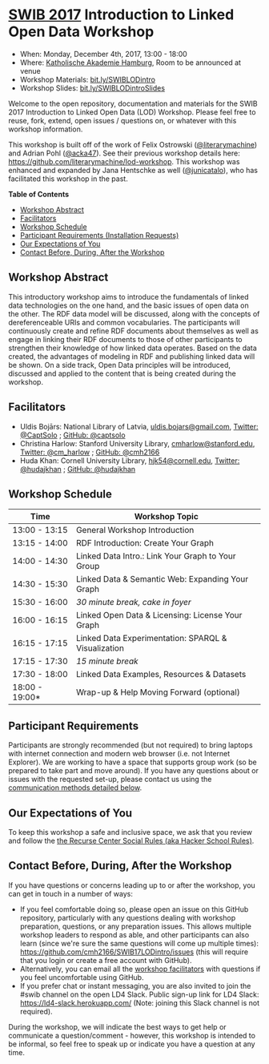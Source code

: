 # [SWIB 2017](https://www.swib.org/swib17) Introduction to Linked Open Data Workshop
* When: Monday, December 4th, 2017, 13:00 - 18:00
* Where: [Katholische Akademie Hamburg](http://www.openstreetmap.org/?mlat=53.54888&mlon=9.98280#map=17/53.54888/9.98280), Room to be announced at venue
* Workshop Materials: [bit.ly/SWIBLODintro](https://bit.ly/SWIBLODintro)
* Workshop Slides: [bit.ly/SWIBLODintroSlides](http://bit.ly/SWIBLODintroSlides)

Welcome to the open repository, documentation and materials for the SWIB 2017 Introduction to Linked Open Data (LOD) Workshop. Please feel free to reuse, fork, extend, open issues / questions on, or whatever with this workshop information.

This workshop is built off of the work of Felix Ostrowski ([@literarymachine](https://github.com/literarymachine)) and Adrian Pohl ([@acka47](https://github.com/acka47)). See their previous workshop details here: https://github.com/literarymachine/lod-workshop. This workshop was enhanced and expanded by Jana Hentschke as well ([@junicatalo](https://twitter.com/junicatalo)), who has facilitated this workshop in the past.

**Table of Contents**

- [Workshop Abstract](#workshop-abstract)
- [Facilitators](#facilitators)
- [Workshop Schedule](#workshop-schedule)
- [Participant Requirements (Installation Requests)](#participant-requirements)
- [Our Expectations of You](#our-expectations-of-you)
- [Contact Before, During, After the Workshop](#contact-before-during-after-the-workshop)

## Workshop Abstract

This introductory workshop aims to introduce the fundamentals of linked data technologies on the one hand, and the basic issues of open data on the other. The RDF data model will be discussed, along with the concepts of dereferenceable URIs and common vocabularies. The participants will continuously create and refine RDF documents about themselves as well as engage in linking their RDF documents to those of other participants to strengthen their knowledge of how linked data operates. Based on the data created, the advantages of modeling in RDF and publishing linked data will be shown. On a side track, Open Data principles will be introduced, discussed and applied to the content that is being created during the workshop.

## Facilitators

- Uldis Bojārs: National Library of Latvia, uldis.bojars@gmail.com, [Twitter: @CaptSolo](https://twitter.com/CaptSolo) ; [GitHub: @captsolo](https://github.com/captsolo)
- Christina Harlow: Stanford University Library, cmharlow@stanford.edu, [Twitter: @cm_harlow](https://twitter.com/cm_harlow) ; [GitHub: @cmh2166](https://github.com/cmh2166)
- Huda Khan: Cornell University Library, hjk54@cornell.edu, [Twitter: @hudajkhan](https://twitter.com/hudajkhan) ; [GitHub: @hudajkhan](https://github.com/hudajkhan)

## Workshop Schedule

| Time           | Workshop Topic                                      |
| -------------- | --------------------------------------------------- |
| 13:00 - 13:15  | General Workshop Introduction                       |
| 13:15 - 14:00  | RDF Introduction: Create Your Graph                 |
| 14:00 - 14:30  | Linked Data Intro.: Link Your Graph to Your Group   |
| 14:30 - 15:30  | Linked Data & Semantic Web: Expanding Your Graph    |
| 15:30 - 16:00  | *30 minute break, cake in foyer*                    |
| 16:00 - 16:15  | Linked Open Data & Licensing: License Your Graph    |
| 16:15 - 17:15  | Linked Data Experimentation: SPARQL & Visualization |
| 17:15 - 17:30  | *15 minute break*                                   |
| 17:30 - 18:00  | Linked Data Examples, Resources & Datasets          |
| 18:00 - 19:00* | Wrap-up & Help Moving Forward (optional)            |

## Participant Requirements

Participants are strongly recommended (but not required) to bring laptops with internet connection and modern web browser (i.e. not Internet Explorer). We are working to have a space that supports group work (so be prepared to take part and move around).  If you have any questions about or issues with the requested set-up, please contact us using the [communication methods detailed below](#contact-before-during-after-the-workshop).

## Our Expectations of You

To keep this workshop a safe and inclusive space, we ask that you review and follow the [the Recurse Center Social Rules (aka Hacker School Rules)](https://www.recurse.com/manual#sub-sec-social-rules).

## Contact Before, During, After the Workshop

If you have questions or concerns leading up to or after the workshop, you can get in touch in a number of ways:

- If you feel comfortable doing so, please open an issue on this GitHub repository, particularly with any questions dealing with workshop preparation, questions, or any preparation issues. This allows multiple workshop leaders to respond as able, and other participants can also learn (since we're sure the same questions will come up multiple times): https://github.com/cmh2166/SWIB17LODintro/issues (this will require that you login or create a free account with GitHub).
- Alternatively, you can email all the [workshop facilitators](#facilitators) with questions if you feel uncomfortable using GitHub.
- If you prefer chat or instant messaging, you are also invited to join the #swib channel on the open LD4 Slack. Public sign-up link for LD4 Slack: https://ld4-slack.herokuapp.com/ (Note: joining this Slack channel is not required).

During the workshop, we will indicate the best ways to get help or communicate a question/comment - however, this workshop is intended to be informal, so feel free to speak up or indicate you have a question at any time.
